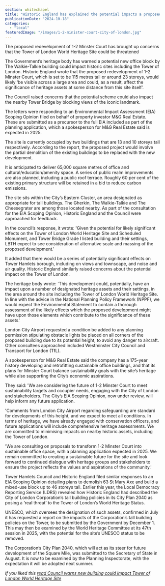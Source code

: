 ```yaml
---
section: whitechapel
title: "Historic England has explained the potential impacts a proposed office block could have on the Tower of London"
publicationDate: "2024-10-18"
categories: 
  - "local"
featuredImage: "/images/1-2-minister-court-city-of-london.jpg"
---
```


The proposed redevelopment of 1-2 Minster Court has brought up concerns that the Tower of London World Heritage Site could be threatened

The Government’s heritage body has warned a potential new office block by The Walkie-Talkie building could impact historic sites including the Tower of London. Historic England wrote that the proposed redevelopment of 1-2 Minster Court, which is set to be 115 metres tall or around 23 storeys, would likely ‘be visible across a large area and could, as a result, affect the significance of heritage assets at some distance from this site itself’.

The Council raised concerns that the potential scheme could also impact the nearby Tower Bridge by blocking views of the iconic landmark.

The letters were responding to an Environmental Impact Assessment (EIA) Scoping Opinion filed on behalf of property investor M&G Real Estate. These are submitted as a precursor to the full EIA included as part of the planning application, which a spokesperson for M&G Real Estate said is expected in 2025.

The site is currently occupied by two buildings that are 13 and 10 storeys tall respectively. According to the report, the proposed project would involve the partial demolition of the existing buildings to be replaced with the new development.

It is anticipated to deliver 65,000 square metres of office and cultural/education/amenity space. A series of public realm improvements are also planned, including a public roof terrace. Roughly 60 per cent of the existing primary structure will be retained in a bid to reduce carbon emissions.

The site sits within the City’s Eastern Cluster, an area designated as appropriate for tall buildings. The Gherkin, The Walkie-Talkie and The Cheesegrater are among those located nearby. As part of the consultation for the EIA Scoping Opinion, Historic England and the Council were approached for feedback.

In the council’s response, it wrote: 'Given the potential for likely significant effects on the Tower of London World Heritage Site and Scheduled Monument, and Tower Bridge Grade I listed building and their settings, LBTH expect to see consideration of alternative scale and massing of the proposed development.'

It added that there would be a series of potentially significant effects on Tower Hamlets borough, including on views and townscape, and noise and air quality. Historic England similarly raised concerns about the potential impact on the Tower of London.

The heritage body wrote: 'This development could, potentially, have an impact upon a number of designated heritage assets and their settings, in the area around the site including the Tower of London World Heritage Site. In line with the advice in the National Planning Policy Framework (NPPF), we would expect the Environmental Statement to contain a thorough assessment of the likely effects which the proposed development might have upon those elements which contribute to the significance of these assets.'

London City Airport requested a condition be added to any planning permission stipulating obstacle lights be placed on all corners of the proposed building due to its potential height, to avoid any danger to aircraft. Other consultees approached included Westminster City Council and Transport for London (TfL).

A spokesperson for M&G Real Estate said the company has a 175-year history developing and retrofitting sustainable office buildings, and that its plans for Minster Court balance sustainability goals with the site’s heritage while also supporting the City’s economic aspirations.

They said: 'We are considering the future of 1-2 Minster Court to meet sustainability targets and occupier needs, engaging with the City of London and stakeholders. The City’s EIA Scoping Opinion, now under review, will help inform any future application.

'Comments from London City Airport regarding safeguarding are standard for developments of this height, and we expect to meet all conditions. In terms of heritage, we have already engaged with conservation officers, and future applications will include comprehensive heritage assessments. We are committed to minimising impacts on nearby historic assets, including the Tower of London.

'We are consulting on proposals to transform 1-2 Minster Court into sustainable office space, with a planning application expected in 2025. We remain committed to creating a sustainable future for the site and look forward to continued dialogue with heritage groups and stakeholders to ensure the project reflects the values and aspirations of the community.'

Tower Hamlets Council and Historic England filed similar responses to an EIA Scoping Opinion detailing plans to demolish 63 St Mary Axe and build a mixed-use block up to 46 storeys tall. Earlier this year, the Local Democracy Reporting Service (LDRS) revealed how Historic England had described the City of London Corporation’s tall building policies in its City Plan 2040 as posing a ‘real threat’ to the Tower of London’s World Heritage Status.

UNESCO, which oversees the designation of such assets, confirmed in July it has requested a report on the impacts of the Corporation’s tall building policies on the Tower, to be submitted by the Government by December 1. This may then be examined by the World Heritage Committee at its 47th session in 2025, with the potential for the site’s UNESCO status to be removed.

The Corporation’s City Plan 2040, which will act as its steer for future development of the Square Mile, was submitted to the Secretary of State in August. It is now to be examined by the Planning Inspectorate, with the expectation it will be adopted next summer.

_If you liked this [read Council warns new building could impact Tower of London World Heritage Site](https://whitechapellondon.co.uk/council-warns-tall-building-impact-tower-of-london-world-heritage-site/)_
